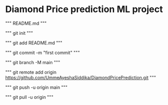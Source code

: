 # Diamond Price prediction ML project

"""
README.md
"""

"""
git init
"""

"""
git add README.md
"""

"""
git commit -m "first commit"
"""

"""
git branch -M main
"""

"""
git remote add origin https://github.com/UmmeAyeshaSiddika/DiamondPricePrediction.git
"""

"""
git push -u origin main
"""

"""
git pull -u origin 
"""